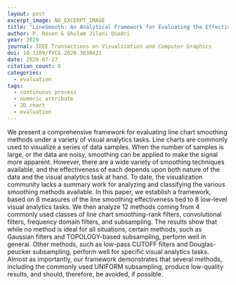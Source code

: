 ```yaml
---
layout: post
excerpt_image: NO_EXCERPT_IMAGE
title: "LineSmooth: An Analytical Framework for Evaluating the Effectiveness of Smoothing Techniques on Line Charts"
author: P. Rosen & Ghulam Jilani Quadri
year: 2020
journal: IEEE Transactions on Visualization and Computer Graphics
doi: 10.1109/TVCG.2020.3030421
date: 2020-07-27
citation_count: 8
categories:
  - evaluation
tags:
  - continuous process
  - numeric attribute
  - 2D chart
  - evaluation
---
```

We present a comprehensive framework for evaluating line chart smoothing methods under a variety of visual analytics tasks. Line charts are commonly used to visualize a series of data samples. When the number of samples is large, or the data are noisy, smoothing can be applied to make the signal more apparent. However, there are a wide variety of smoothing techniques available, and the effectiveness of each depends upon both nature of the data and the visual analytics task at hand. To date, the visualization community lacks a summary work for analyzing and classifying the various smoothing methods available. In this paper, we establish a framework, based on 8 measures of the line smoothing effectiveness tied to 8 low-level visual analytics tasks. We then analyze 12 methods coming from 4 commonly used classes of line chart smoothing-rank filters, convolutional filters, frequency domain filters, and subsampling. The results show that while no method is ideal for all situations, certain methods, such as Gaussian filters and TOPOLOGY-based subsampling, perform well in general. Other methods, such as low-pass CUTOFF filters and Douglas-peucker subsampling, perform well for specific visual analytics tasks. Almost as importantly, our framework demonstrates that several methods, including the commonly used UNIFORM subsampling, produce low-quality results, and should, therefore, be avoided, if possible.

